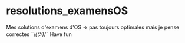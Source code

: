 # resolutions_examensOS


Mes solutions d'examens d'OS => pas toujours optimales mais je pense correctes ¯\\_(ツ)_/¯ 
Have fun
